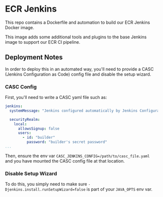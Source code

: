 # ECR Jenkins

This repo contains a Dockerfile and automation to build our ECR Jenkins Docker image.

This image adds some additional tools and plugins to the base Jenkins image to support our ECR CI pipeline.

## Deployment Notes

In order to deploy this in an automated way, you'll need to provide a CASC (Jenkins Configuration as Code) config file and disable the setup wizard.

### CASC Config

First, you'll need to write a CASC yaml file such as:

```yaml
jenkins:
  systemMessage: "Jenkins configured automatically by Jenkins Configuration as Code plugin\n\n"

  securityRealm:
    local:
      allowsSignup: false
      users:
        - id: "builder"
          password: "builder's secret password"
...
```

Then, ensure the env var `CASC_JENKINS_CONFIG=/path/to/casc_file.yaml` and you have mounted the CASC config file at that location.

### Disable Setup Wizard

To do this, you simply need to make sure `-Djenkins.install.runSetupWizard=false` is part of your `JAVA_OPTS` env var.

